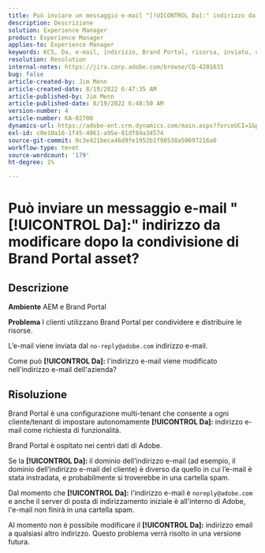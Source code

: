 ```yaml
---
title: Può inviare un messaggio e-mail "[!UICONTROL Da]:" indirizzo da modificare dopo la condivisione di Brand Portal asset?
description: Descrizione
solution: Experience Manager
product: Experience Manager
applies-to: Experience Manager
keywords: KCS, Da, e-mail, indirizzo, Brand Portal, risorsa, inviato, condivisione
resolution: Resolution
internal-notes: https://jira.corp.adobe.com/browse/CQ-4201631
bug: false
article-created-by: Jim Menn
article-created-date: 8/19/2022 6:47:35 AM
article-published-by: Jim Menn
article-published-date: 8/19/2022 6:48:50 AM
version-number: 4
article-number: KA-02700
dynamics-url: https://adobe-ent.crm.dynamics.com/main.aspx?forceUCI=1&pagetype=entityrecord&etn=knowledgearticle&id=53c07fcc-8a1f-ed11-b83e-0022480866ad
exl-id: c0e10a16-1f45-4061-a95e-81df84a34574
source-git-commit: 0c3e421beca46d9fe1952b1f98538a50697216a0
workflow-type: tm+mt
source-wordcount: '179'
ht-degree: 1%

---
```


# Può inviare un messaggio e-mail &quot;[!UICONTROL Da]:&quot; indirizzo da modificare dopo la condivisione di Brand Portal asset?

## Descrizione


<b>Ambiente</b>
AEM e Brand Portal

<b>Problema</b>
I clienti utilizzano Brand Portal per condividere e distribuire le risorse.

L’e-mail viene inviata dal `no-reply@adobe.com` indirizzo e-mail.

Come può <b>[!UICONTROL Da]:</b> l&#39;indirizzo e-mail viene modificato nell&#39;indirizzo e-mail dell&#39;azienda?


## Risoluzione


Brand Portal è una configurazione multi-tenant che consente a ogni cliente/tenant di impostare autonomamente <b>[!UICONTROL Da]:</b> indirizzo e-mail come richiesta di funzionalità.

Brand Portal è ospitato nei centri dati di Adobe.

Se la <b>[!UICONTROL Da]: </b>il dominio dell’indirizzo e-mail (ad esempio, il dominio dell’indirizzo e-mail del cliente) è diverso da quello in cui l’e-mail è stata instradata, e probabilmente si troverebbe in una cartella spam.

Dal momento che <b>[!UICONTROL Da]:</b> l&#39;indirizzo e-mail è `noreply@adobe.com` e anche il server di posta di indirizzamento iniziale è all&#39;interno di Adobe, l&#39;e-mail non finirà in una cartella spam.

Al momento non è possibile modificare il <b>[!UICONTROL Da]:</b> indirizzo email a qualsiasi altro indirizzo. Questo problema verrà risolto in una versione futura.
